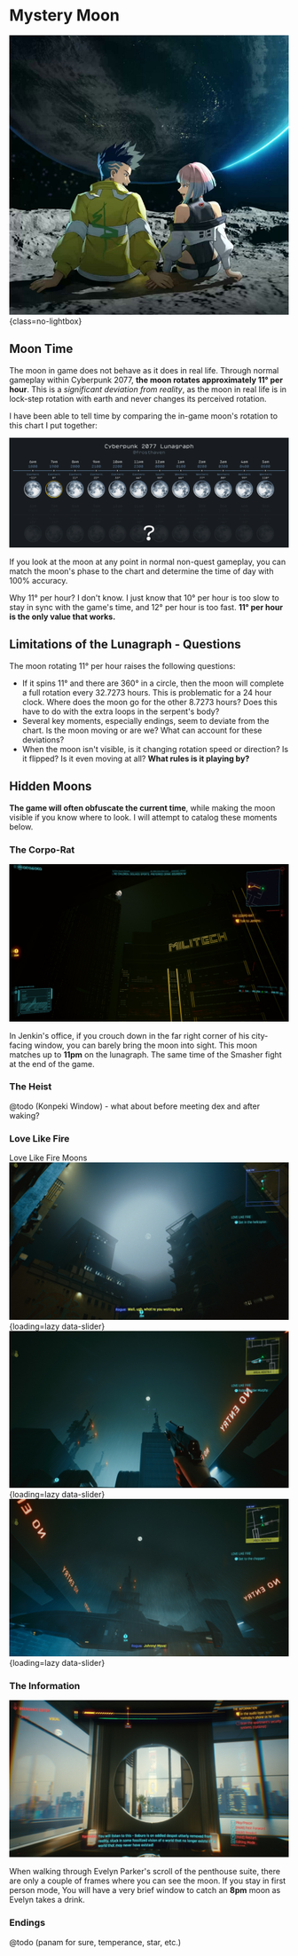 # Mystery Moon

![Edgerunners Moon](assets/moon-cover.png){class=no-lightbox}

## Moon Time

The moon in game does not behave as it does in real life. Through normal gameplay
within Cyberpunk 2077, **the moon rotates approximately 11° per hour**. This is a
*significant deviation from reality*, as the moon in real life is in lock-step
rotation with earth and never changes its perceived rotation.

I have been able to tell time by comparing the in-game moon's rotation to this
chart I put together:

![Lunagraph](assets/lunagraph.png)

If you look at the moon at any point in normal non-quest gameplay, you can match
the moon's phase to the chart and determine the time of day with 100% accuracy.

Why 11° per hour? I don't know. I just know that 10° per hour is too slow to
stay in sync with the game's time, and 12° per hour is too fast. **11° per hour
is the only value that works.**

## Limitations of the Lunagraph - Questions

The moon rotating 11° per hour raises the following questions:

- If it spins 11° and there are 360° in a circle, then the moon will complete
  a full rotation every 32.7273 hours. This is problematic for a 24 hour clock.
  Where does the moon go for the other 8.7273 hours? Does this have to do with
  the extra loops in the serpent's body?
- Several key moments, especially endings, seem to deviate from the chart.
  Is the moon moving or are we? What can account for these deviations?
- When the moon isn't visible, is it changing rotation speed or direction? Is it
  flipped? Is it even moving at all? **What rules is it playing by?**

## Hidden Moons

**The game will often obfuscate the current time**, while making the moon visible
if you know where to look. I will attempt to catalog these moments below.

### The Corpo-Rat

![The Corpo-Rat: Moon in Jenkin's Office / 11PM](assets/moon-jenkins-office.jpg)

In Jenkin's office, if you crouch down in the far right corner of his city-facing
window, you can barely bring the moon into sight. This moon matches up to **11pm**
on the lunagraph. The same time of the Smasher fight at the end of the game.

### The Heist

@todo (Konpeki Window) - what about before meeting dex and after waking?

### Love Like Fire

Love Like Fire Moons
![Before getting on the AV with Rogue, you can see the moon by walking much further forward past the craft and then turning around. It is a 9pm moon, despite the clocking having moved from 9pm to 10pm for this scene.](./assets/moon-love-like-fire-1.jpg){loading=lazy data-slider}
![After landing on the roof, we can see a moon indicating sometime between 12pm and 1pm. This matches the current clock, which shows 12:10am.](./assets/moon-love-like-fire-2.jpg){loading=lazy data-slider}
![This is where things get strange. The subtitle that comes up on the roof escape sequence says 11:45pm. The clock still shows 12:10am. The moon puts it between 12pm and 1pm. The moon will remain in this rotation for the remainder of Johnny's scenes.](./assets/moon-love-like-fire-3.jpg){loading=lazy data-slider}

### The Information

![The Information / 8PM](assets/moon-konpeki-bd.jpg)

When walking through Evelyn Parker's scroll of the penthouse suite, there are only
a couple of frames where you can see the moon. If you stay in first person mode,
You will have a very brief window to catch an **8pm** moon as Evelyn takes a drink.

### Endings

@todo (panam for sure, temperance, star, etc.)

